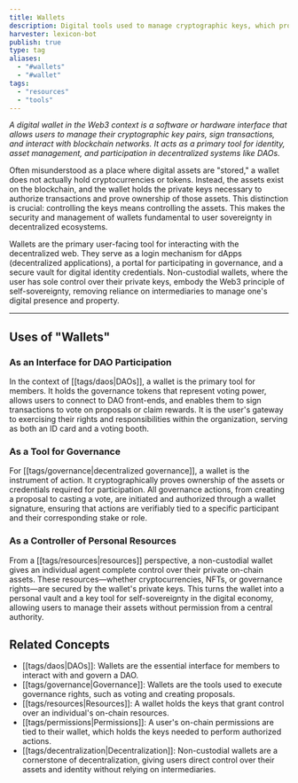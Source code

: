 ```yaml
---
title: Wallets
description: Digital tools used to manage cryptographic keys, which provide access to and control over on-chain assets and enable interaction with decentralized applications.
harvester: lexicon-bot
publish: true
type: tag
aliases:
  - "#wallets"
  - "#wallet"
tags:
  - "resources"
  - "tools"
---
```


*A digital wallet in the Web3 context is a software or hardware interface that allows users to manage their cryptographic key pairs, sign transactions, and interact with blockchain networks. It acts as a primary tool for identity, asset management, and participation in decentralized systems like DAOs.*

Often misunderstood as a place where digital assets are "stored," a wallet does not actually hold cryptocurrencies or tokens. Instead, the assets exist on the blockchain, and the wallet holds the private keys necessary to authorize transactions and prove ownership of those assets. This distinction is crucial: controlling the keys means controlling the assets. This makes the security and management of wallets fundamental to user sovereignty in decentralized ecosystems.

Wallets are the primary user-facing tool for interacting with the decentralized web. They serve as a login mechanism for dApps (decentralized applications), a portal for participating in governance, and a secure vault for digital identity credentials. Non-custodial wallets, where the user has sole control over their private keys, embody the Web3 principle of self-sovereignty, removing reliance on intermediaries to manage one's digital presence and property.

---

## Uses of "Wallets"

### As an Interface for DAO Participation

In the context of [[tags/daos|DAOs]], a wallet is the primary tool for members. It holds the governance tokens that represent voting power, allows users to connect to DAO front-ends, and enables them to sign transactions to vote on proposals or claim rewards. It is the user's gateway to exercising their rights and responsibilities within the organization, serving as both an ID card and a voting booth.

### As a Tool for Governance

For [[tags/governance|decentralized governance]], a wallet is the instrument of action. It cryptographically proves ownership of the assets or credentials required for participation. All governance actions, from creating a proposal to casting a vote, are initiated and authorized through a wallet signature, ensuring that actions are verifiably tied to a specific participant and their corresponding stake or role.

### As a Controller of Personal Resources

From a [[tags/resources|resources]] perspective, a non-custodial wallet gives an individual agent complete control over their private on-chain assets. These resources—whether cryptocurrencies, NFTs, or governance rights—are secured by the wallet's private keys. This turns the wallet into a personal vault and a key tool for self-sovereignty in the digital economy, allowing users to manage their assets without permission from a central authority.

## Related Concepts

- [[tags/daos|DAOs]]: Wallets are the essential interface for members to interact with and govern a DAO.
- [[tags/governance|Governance]]: Wallets are the tools used to execute governance rights, such as voting and creating proposals.
- [[tags/resources|Resources]]: A wallet holds the keys that grant control over an individual's on-chain resources.
- [[tags/permissions|Permissions]]: A user's on-chain permissions are tied to their wallet, which holds the keys needed to perform authorized actions.
- [[tags/decentralization|Decentralization]]: Non-custodial wallets are a cornerstone of decentralization, giving users direct control over their assets and identity without relying on intermediaries.